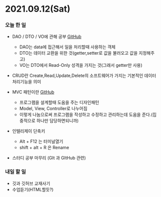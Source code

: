 # 2021.09.12(Sat)
### 오늘 한 일
* DAO / DTO / VO에 관해 공부  [GitHub](https://github.com/Dokuny/MyProgrammingHistory/blob/main/ETC/Web/Concept/DAO_DTO_VO.md)
   * DAO는 data에 접근해서 일을 처리할때 사용하는 객체  
   * DTO는 데이터 교환을 위한 것(getter,setter로 값을 불러오고 값을 지정해주고)
   * VO는 DTO에서 Read-Only 성격을 가지는 것(그래서 getter만 사용)


* CRUD란 Create,Read,Update,Delete의 소프트웨어가 가지는 기본적인 데이터 처리기능을 의미

* MVC 패턴이란 [GitHub](https://github.com/Dokuny/MyProgrammingHistory/blob/main/ETC/Web/Concept/MVC.md)
  * 프로그램을 설계할때 도움을 주는 디자인패턴
  * Model, View, Controller로 나누어짐
  * 이렇게 나눔으로써 프로그램을 작성하고 수정하고 관리하는데 도움을 준다.(집중적으로 하나만 담당하면되니까)

* 인텔리제이 단축키
  * Alt + F12 는 터미널열기
  * shift + alt + R 은 Rename

* 스터디 공부 마무리 (GIt 과 GItHub 관련)

### 내일 할 일
* 깃과 깃허브 교재사기
* 수업듣기(HTML할듯?)

